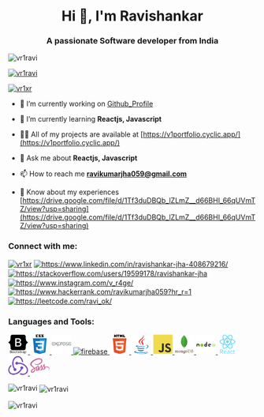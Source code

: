 <h1 align="center">Hi 👋, I'm Ravishankar</h1>
<h3 align="center">A passionate Software developer from India</h3>

<p align="left"> <img src="https://komarev.com/ghpvc/?username=vr1ravi&label=Profile%20views&color=0e75b6&style=flat" alt="vr1ravi" /> </p>

<p align="left"> <a href="https://github.com/ryo-ma/github-profile-trophy"><img src="https://github-profile-trophy.vercel.app/?username=vr1ravi" alt="vr1ravi" /></a> </p>

<p align="left"> <a href="https://twitter.com/vr1xr" target="blank"><img src="https://img.shields.io/twitter/follow/vr1xr?logo=twitter&style=for-the-badge" alt="vr1xr" /></a> </p>

- 🔭 I’m currently working on [Github_Profile](https://github.com/vr1Ravi/Github_Profile.git)

- 🌱 I’m currently learning **Reactjs, Javascript**

- 👨‍💻 All of my projects are available at [https://v1portfolio.cyclic.app/](https://v1portfolio.cyclic.app/)

- 💬 Ask me about **Reactjs, Javascript**

- 📫 How to reach me **ravikumarjha059@gmail.com**

- 📄 Know about my experiences [https://drive.google.com/file/d/1Tf3duDBQb_lZLmZ__d66BHI_66qUVmTZ/view?usp=sharing](https://drive.google.com/file/d/1Tf3duDBQb_lZLmZ__d66BHI_66qUVmTZ/view?usp=sharing)

<h3 align="left">Connect with me:</h3>
<p align="left">
<a href="https://twitter.com/vr1xr" target="blank"><img align="center" src="https://raw.githubusercontent.com/rahuldkjain/github-profile-readme-generator/master/src/images/icons/Social/twitter.svg" alt="vr1xr" height="30" width="40" /></a>
<a href="https://linkedin.com/in/https://www.linkedin.com/in/ravishankar-jha-408679216/" target="blank"><img align="center" src="https://raw.githubusercontent.com/rahuldkjain/github-profile-readme-generator/master/src/images/icons/Social/linked-in-alt.svg" alt="https://www.linkedin.com/in/ravishankar-jha-408679216/" height="30" width="40" /></a>
<a href="https://stackoverflow.com/users/https://stackoverflow.com/users/19599178/ravishankar-jha" target="blank"><img align="center" src="https://raw.githubusercontent.com/rahuldkjain/github-profile-readme-generator/master/src/images/icons/Social/stack-overflow.svg" alt="https://stackoverflow.com/users/19599178/ravishankar-jha" height="30" width="40" /></a>
<a href="https://instagram.com/https://www.instagram.com/v_r4ge/" target="blank"><img align="center" src="https://raw.githubusercontent.com/rahuldkjain/github-profile-readme-generator/master/src/images/icons/Social/instagram.svg" alt="https://www.instagram.com/v_r4ge/" height="30" width="40" /></a>
<a href="https://www.hackerrank.com/https://www.hackerrank.com/ravikumarjha059?hr_r=1" target="blank"><img align="center" src="https://raw.githubusercontent.com/rahuldkjain/github-profile-readme-generator/master/src/images/icons/Social/hackerrank.svg" alt="https://www.hackerrank.com/ravikumarjha059?hr_r=1" height="30" width="40" /></a>
<a href="https://www.leetcode.com/https://leetcode.com/ravi_ok/" target="blank"><img align="center" src="https://raw.githubusercontent.com/rahuldkjain/github-profile-readme-generator/master/src/images/icons/Social/leet-code.svg" alt="https://leetcode.com/ravi_ok/" height="30" width="40" /></a>
</p>

<h3 align="left">Languages and Tools:</h3>
<p align="left"> <a href="https://getbootstrap.com" target="_blank" rel="noreferrer"> <img src="https://raw.githubusercontent.com/devicons/devicon/master/icons/bootstrap/bootstrap-plain-wordmark.svg" alt="bootstrap" width="40" height="40"/> </a> <a href="https://www.w3schools.com/css/" target="_blank" rel="noreferrer"> <img src="https://raw.githubusercontent.com/devicons/devicon/master/icons/css3/css3-original-wordmark.svg" alt="css3" width="40" height="40"/> </a> <a href="https://expressjs.com" target="_blank" rel="noreferrer"> <img src="https://raw.githubusercontent.com/devicons/devicon/master/icons/express/express-original-wordmark.svg" alt="express" width="40" height="40"/> </a> <a href="https://firebase.google.com/" target="_blank" rel="noreferrer"> <img src="https://www.vectorlogo.zone/logos/firebase/firebase-icon.svg" alt="firebase" width="40" height="40"/> </a> <a href="https://www.w3.org/html/" target="_blank" rel="noreferrer"> <img src="https://raw.githubusercontent.com/devicons/devicon/master/icons/html5/html5-original-wordmark.svg" alt="html5" width="40" height="40"/> </a> <a href="https://www.java.com" target="_blank" rel="noreferrer"> <img src="https://raw.githubusercontent.com/devicons/devicon/master/icons/java/java-original.svg" alt="java" width="40" height="40"/> </a> <a href="https://developer.mozilla.org/en-US/docs/Web/JavaScript" target="_blank" rel="noreferrer"> <img src="https://raw.githubusercontent.com/devicons/devicon/master/icons/javascript/javascript-original.svg" alt="javascript" width="40" height="40"/> </a> <a href="https://www.mongodb.com/" target="_blank" rel="noreferrer"> <img src="https://raw.githubusercontent.com/devicons/devicon/master/icons/mongodb/mongodb-original-wordmark.svg" alt="mongodb" width="40" height="40"/> </a> <a href="https://nodejs.org" target="_blank" rel="noreferrer"> <img src="https://raw.githubusercontent.com/devicons/devicon/master/icons/nodejs/nodejs-original-wordmark.svg" alt="nodejs" width="40" height="40"/> </a> <a href="https://reactjs.org/" target="_blank" rel="noreferrer"> <img src="https://raw.githubusercontent.com/devicons/devicon/master/icons/react/react-original-wordmark.svg" alt="react" width="40" height="40"/> </a> <a href="https://redux.js.org" target="_blank" rel="noreferrer"> <img src="https://raw.githubusercontent.com/devicons/devicon/master/icons/redux/redux-original.svg" alt="redux" width="40" height="40"/> </a> <a href="https://sass-lang.com" target="_blank" rel="noreferrer"> <img src="https://raw.githubusercontent.com/devicons/devicon/master/icons/sass/sass-original.svg" alt="sass" width="40" height="40"/> </a> </p>

<p><img align="left" src="https://github-readme-stats.vercel.app/api/top-langs?username=vr1ravi&show_icons=true&locale=en&layout=compact" alt="vr1ravi" /></p>

<p>&nbsp;<img align="center" src="https://github-readme-stats.vercel.app/api?username=vr1ravi&show_icons=true&locale=en" alt="vr1ravi" /></p>

<p><img align="center" src="https://github-readme-streak-stats.herokuapp.com/?user=vr1ravi&" alt="vr1ravi" /></p>
